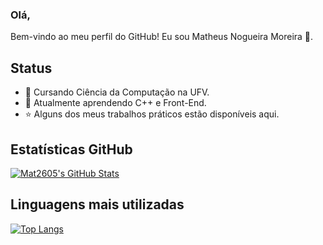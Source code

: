 ### Olá,

Bem-vindo ao meu perfil do GitHub! Eu sou Matheus Nogueira Moreira 🥑.

## Status
- 🐛 Cursando Ciência da Computação na UFV.
- 🌱 Atualmente aprendendo C++ e Front-End.
- ⭐ Alguns dos meus trabalhos práticos estão disponíveis aqui.

## Estatísticas GitHub

[![Mat2605's GitHub Stats](https://github-readme-stats.vercel.app/api?username=Mat2605&show_icons=true&count_private=true)](https://github.com/Mat2605)

## Linguagens mais utilizadas

[![Top Langs](https://github-readme-stats.vercel.app/api/top-langs/?username=Mat2605&layout=compact)](https://github.com/Mat2605)


